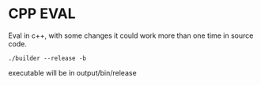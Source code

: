 # CPP EVAL

Eval in c++, with some changes it could work more than one time in source code.

`./builder --release -b`

executable will be in output/bin/release